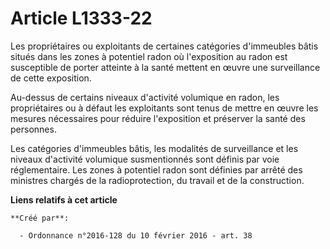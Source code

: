 # Article L1333-22

Les propriétaires ou exploitants de certaines catégories d'immeubles bâtis situés dans les zones à potentiel radon où
l'exposition au radon est susceptible de porter atteinte à la santé mettent en œuvre une surveillance de cette exposition. 

Au-dessus de certains niveaux d'activité volumique en radon, les propriétaires ou à défaut les exploitants sont tenus de
mettre en œuvre les mesures nécessaires pour réduire l'exposition et préserver la santé des personnes. 

Les catégories d'immeubles bâtis, les modalités de surveillance et les niveaux d'activité volumique susmentionnés sont
définis par voie réglementaire. Les zones à potentiel radon sont définies par arrêté des ministres chargés de la
radioprotection, du travail et de la construction.

**Liens relatifs à cet article**

	**Créé par**:

	  - Ordonnance n°2016-128 du 10 février 2016 - art. 38
